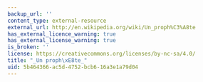 ```yaml
---
backup_url: ''
content_type: external-resource
external_url: http://en.wikipedia.org/wiki/Un_proph%C3%A8te
has_external_licence_warning: true
has_external_license_warning: true
is_broken: ''
license: https://creativecommons.org/licenses/by-nc-sa/4.0/
title: "_Un proph\xE8te_"
uid: 5b464366-ac5d-4752-bcb6-16a3e1a79d04
---
```

